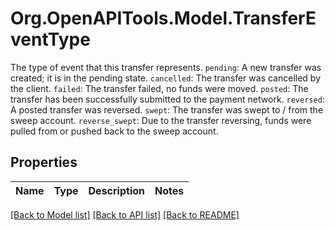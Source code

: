 # Org.OpenAPITools.Model.TransferEventType
The type of event that this transfer represents.  `pending`: A new transfer was created; it is in the pending state.  `cancelled`: The transfer was cancelled by the client.  `failed`: The transfer failed, no funds were moved.  `posted`: The transfer has been successfully submitted to the payment network.  `reversed`: A posted transfer was reversed.  `swept`: The transfer was swept to / from the sweep account.  `reverse_swept`: Due to the transfer reversing, funds were pulled from or pushed back to the sweep account.

## Properties

Name | Type | Description | Notes
------------ | ------------- | ------------- | -------------

[[Back to Model list]](../README.md#documentation-for-models) [[Back to API list]](../README.md#documentation-for-api-endpoints) [[Back to README]](../README.md)

